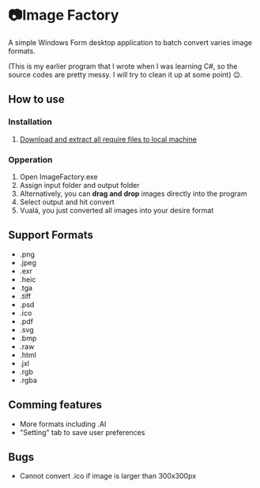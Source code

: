 ﻿# :camera:Image Factory
A simple Windows Form desktop application to batch convert varies image formats.

(This is my earlier program that I wrote when I was learning C#, 
so the source codes are pretty messy. 
I will try to clean it up at some point) :wink:.
## How to use
### Installation
1. [Download and extract all require files to local machine](https://github.com/sean1832/ImageFactory/tree/master/ImageConverter/_Deploy)
### Opperation 
1. Open ImageFactory.exe
1. Assign input folder and output folder
1. Alternatively, you can **drag and drop** images directly into the program
1. Select output and hit convert
1. Vualá, you just converted all images into your desire format

## Support Formats
- .png
- .jpeg
- .exr
- .heic
- .tga
- .tiff
- .psd
- .ico
- .pdf
- .svg
- .bmp
- .raw
- .html
- .jxl
- .rgb
- .rgba
## Comming features
- More formats including .AI
- "Setting" tab to save user preferences
## Bugs
- Cannot convert .ico if image is larger than 300x300px
